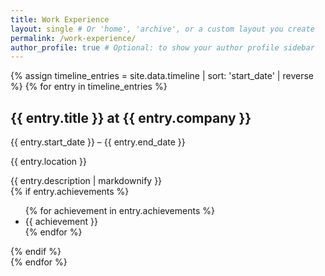 ```yaml
---
title: Work Experience
layout: single # Or 'home', 'archive', or a custom layout you create
permalink: /work-experience/
author_profile: true # Optional: to show your author profile sidebar
---
```


<!-- <h1 class="page__title">My Work Experience</h1> -->
{% assign timeline_entries = site.data.timeline | sort: 'start_date' | reverse %}
{% for entry in timeline_entries %}
  <div class="timeline-item">
    <h2>{{ entry.title }} at {{ entry.company }}</h2>
    <p class="timeline-dates">{{ entry.start_date }} &ndash; {{ entry.end_date }}</p>
    <p class="timeline-location"><i class="fas fa-location-dot"></i> {{ entry.location }}</p>
    <div class="timeline-description">
      {{ entry.description | markdownify }}
    </div>
    {% if entry.achievements %}
      <ul class="timeline-achievements">
        {% for achievement in entry.achievements %}
          <li>{{ achievement }}</li>
        {% endfor %}
      </ul>
    {% endif %}
  </div>
{% endfor %}